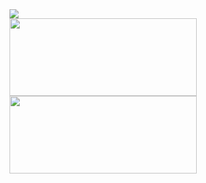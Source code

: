 <div align="left">
	<img src="https://metrics.lecoq.io/kid1110?template=classic&config.timezone=Asia%2FShanghai">
</div class="maintain">
<div style="display:inline-block">
<span align="left">
	<img height="137px" width="330px" src="https://github-readme-stats.vercel.app/api?username=kid1110&show_icons=true&theme=radical" />
</span>	
<span align="center">
	<img  height="137px" width="330px" src="https://github-readme-stats.vercel.app/api/top-langs/?username=kid1110&layout=compact&show_icons=true&theme=radical" />
</span>	
</div>








